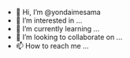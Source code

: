 - 👋 Hi, I’m @yondaimesama
- 👀 I’m interested in ...
- 🌱 I’m currently learning ...
- 💞️ I’m looking to collaborate on ...
- 📫 How to reach me ...

<!---
yondaimesama/yondaimesama is a ✨ special ✨ repository because its `README.md` (this file) appears on your GitHub profile.
You can click the Preview link to take a look at your changes.
--->
